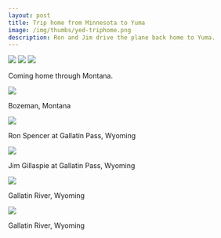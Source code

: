 ```yaml
--- 
layout: post
title: Trip home from Minnesota to Yuma
image: /img/thumbs/yed-triphome.png
description: Ron and Jim drive the plane back home to Yuma.
---
```


 <img src="https://lh3.googleusercontent.com/Blc-tvqM3jihZmhgii9QnPjugiB2_C1lgf6d1sELNA=w640-h438-no">

 <img src="https://lh3.googleusercontent.com/-9GS0jMPCWKA/T6MHpXAKjpI/AAAAAAAAD_A/kBvgzT_gYaE/w640-h436-no/triphome-4.jpg">

 <img src="https://lh6.googleusercontent.com/-QUiwdJAdjCE/T6MHpnFuGSI/AAAAAAAAD_E/vCGsT_BTUOE/w640-h434-no/triphome-5.jpg">

Coming home through Montana.

 <img src="https://lh3.googleusercontent.com/-sCQVW6Y3mwI/T6MHpxoRxlI/AAAAAAAAD_U/5jdRuY4S6RQ/w640-h435-no/triphome-7.jpg">

Bozeman, Montana

 <img src="https://lh6.googleusercontent.com/-oHXsK_T7bwY/T6MHp73BJzI/AAAAAAAAD_Q/WTgDVKArhYA/w640-h423-no/triphome-9.jpg">

Ron Spencer at Gallatin Pass, Wyoming

 <img src="https://lh5.googleusercontent.com/-31JY8AuxM7I/T6MHo4bFp4I/AAAAAAAAD-o/Tv4rvVWBNIw/w640-h428-no/triphome-10.jpg">

Jim Gillaspie at Gallatin Pass, Wyoming

 <img src="https://lh6.googleusercontent.com/-paRr6V-2yXY/T6MHo0J_8EI/AAAAAAAAD-s/hLJCK2hP0ho/w640-h429-no/triphome-14.jpg">

Gallatin River, Wyoming

 <img src="https://lh6.googleusercontent.com/-lxK--TKS3dQ/T6MHpYxCL_I/AAAAAAAAD-8/FDbk_-HbWVY/w640-h424-no/triphome-17.jpg">

Gallatin River, Wyoming

